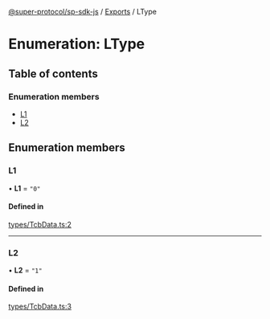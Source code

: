 [@super-protocol/sp-sdk-js](../README.md) / [Exports](../modules.md) / LType

# Enumeration: LType

## Table of contents

### Enumeration members

- [L1](LType.md#l1)
- [L2](LType.md#l2)

## Enumeration members

### L1

• **L1** = `"0"`

#### Defined in

[types/TcbData.ts:2](https://github.com/Super-Protocol/sp-sdk-js/blob/8816d66/src/types/TcbData.ts#L2)

___

### L2

• **L2** = `"1"`

#### Defined in

[types/TcbData.ts:3](https://github.com/Super-Protocol/sp-sdk-js/blob/8816d66/src/types/TcbData.ts#L3)
